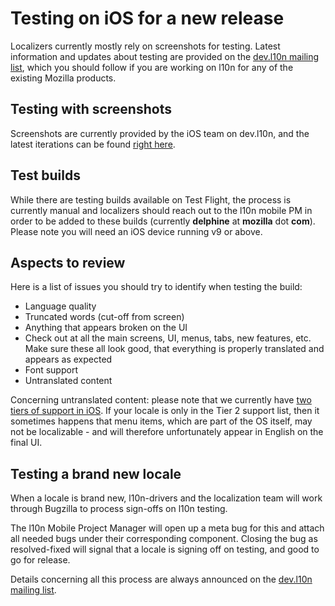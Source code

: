 # Testing on iOS for a new release
Localizers currently mostly rely on screenshots for testing. Latest information and updates about testing are provided on the [dev.l10n mailing list](https://lists.mozilla.org/listinfo/dev-l10n), which you should follow if you are working on l10n for any of the existing Mozilla products.

## Testing with screenshots
Screenshots are currently provided by the iOS team on dev.l10n, and the latest iterations can be found [right here](https://people-mozilla.org/~sarentz/fxios/screenshots/).

## Test builds
While there are testing builds available on Test Flight, the process is currently manual and localizers should reach out to the l10n mobile PM in order to be added to these builds (currently **delphine** at **mozilla** dot **com**).
Please note you will need an iOS device running v9 or above.

## Aspects to review
Here is a list of issues you should try to identify when testing the build:
* Language quality
* Truncated words (cut-off from screen)
* Anything that appears broken on the UI
* Check out at all the main screens, UI, menus, tabs, new features, etc. Make sure these all look good, that everything is properly translated and appears as expected
* Font support
* Untranslated content

Concerning untranslated content: please note that we currently have [two tiers of support in iOS](https://people-mozilla.org/~sarentz/ios-locales.html). If your locale is only in the Tier 2 support list, then it sometimes happens that menu items, which are part of the OS itself, may not be localizable - and will therefore unfortunately appear in English on the final UI.

## Testing a brand new locale
When a locale is brand new, l10n-drivers and the localization team will work through Bugzilla to process sign-offs on l10n testing.

The l10n Mobile Project Manager will open up a meta bug for this and attach all needed bugs under their corresponding component. Closing the bug as resolved-fixed will signal that a locale is signing off on testing, and good to go for release.

Details concerning all this process are always announced on the [dev.l10n mailing list](https://lists.mozilla.org/listinfo/dev-l10n).
